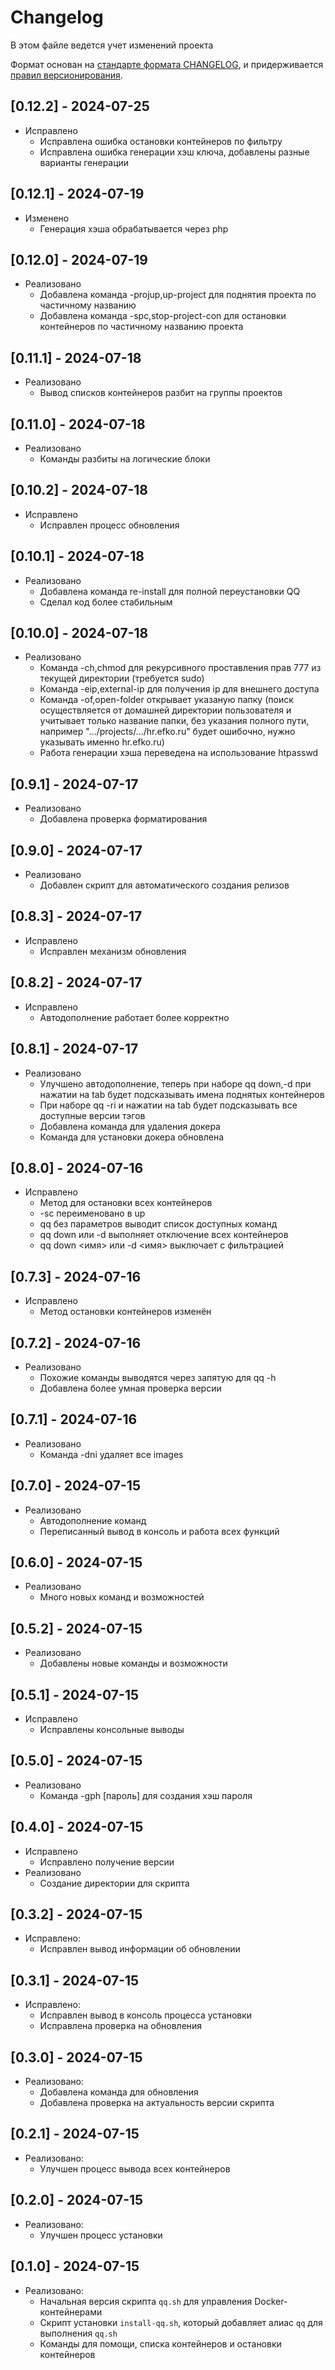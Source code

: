 # Changelog

В этом файле ведется учет изменений проекта

Формат основан на [стандарте формата CHANGELOG](https://keepachangelog.com/en/1.0.0/),
и придерживается [правил версионирования](https://semver.org/spec/v2.0.0.html).

## [0.12.2] - 2024-07-25

- Исправлено
  - Исправлена ошибка остановки контейнеров по фильтру
  - Исправлена ошибка генерации хэш ключа, добавлены разные варианты генерации

## [0.12.1] - 2024-07-19

- Изменено
  - Генерация хэша обрабатывается через php

## [0.12.0] - 2024-07-19

- Реализовано
  - Добавлена команда -projup,up-project для поднятия проекта по частичному названию
  - Добавлена команда -spc,stop-project-con для остановки контейнеров по частичному названию проекта

## [0.11.1] - 2024-07-18

- Реализовано
  - Вывод списков контейнеров разбит на группы проектов

## [0.11.0] - 2024-07-18

- Реализовано
  - Команды разбиты на логические блоки

## [0.10.2] - 2024-07-18

- Исправлено
  - Исправлен процесс обновления

## [0.10.1] - 2024-07-18

- Реализовано
    - Добавлена команда re-install для полной переустановки QQ
    - Сделал код более стабильным

## [0.10.0] - 2024-07-18

- Реализовано
    - Команда -ch,chmod для рекурсивного проставления прав 777 из текущей директории (требуется sudo)
    - Команда -eip,external-ip для получения ip для внешнего доступа
    - Команда -of,open-folder открывает указаную папку (поиск осуществляется от домашней директории пользователя и
      учитывает только название папки, без указания полного пути, например ".../projects/.../hr.efko.ru" будет ошибочно, нужно
      указывать именно hr.efko.ru)
    - Работа генерации хэша переведена на использование htpasswd

## [0.9.1] - 2024-07-17

- Реализовано
    - Добавлена проверка форматирования

## [0.9.0] - 2024-07-17

- Реализовано
    - Добавлен скрипт для автоматического создания релизов

## [0.8.3] - 2024-07-17

- Исправлено
    - Исправлен механизм обновления

## [0.8.2] - 2024-07-17

- Исправлено
    - Автодополнение работает более корректно

## [0.8.1] - 2024-07-17

- Реализовано
    - Улучшено автодополнение, теперь при наборе qq down,-d при нажатии на tab будет подсказывать имена поднятых
      контейнеров
    - При наборе qq -ri и нажатии на tab будет подсказывать все доступные версии тэгов
    - Добавлена команда для удаления докера
    - Команда для установки докера обновлена

## [0.8.0] - 2024-07-16

- Исправлено
    - Метод для остановки всех контейнеров
    - -sc переименовано в up
    - qq без параметров выводит список доступных команд
    - qq down или -d выполняет отключение всех контейнеров
    - qq down <имя> или -d <имя> выключает с фильтрацией

## [0.7.3] - 2024-07-16

- Исправлено
    - Метод остановки контейнеров изменён

## [0.7.2] - 2024-07-16

- Реализовано
    - Похожие команды выводятся через запятую для qq -h
    - Добавлена более умная проверка версии

## [0.7.1] - 2024-07-16

- Реализовано
    - Команда -dni удаляет все <none> images

## [0.7.0] - 2024-07-15

- Реализовано
    - Автодополнение команд
    - Переписанный вывод в консоль и работа всех функций

## [0.6.0] - 2024-07-15

- Реализовано
    - Много новых команд и возможностей

## [0.5.2] - 2024-07-15

- Реализовано
    - Добавлены новые команды и возможности

## [0.5.1] - 2024-07-15

- Исправлено
    - Исправлены консольные выводы

## [0.5.0] - 2024-07-15

- Реализовано
    - Команда -gph [пароль] для создания хэш пароля

## [0.4.0] - 2024-07-15

- Исправлено
    - Исправлено получение версии
- Реализовано
    - Создание директории для скрипта

## [0.3.2] - 2024-07-15

- Исправлено:
    - Исправлен вывод информации об обновлении

## [0.3.1] - 2024-07-15

- Исправлено:
    - Исправлен вывод в консоль процесса установки
    - Исправлена проверка на обновления

## [0.3.0] - 2024-07-15

- Реализовано:
    - Добавлена команда для обновления
    - Добавлена проверка на актуальность версии скрипта

## [0.2.1] - 2024-07-15

- Реализовано:
    - Улучшен процесс вывода всех контейнеров

## [0.2.0] - 2024-07-15

- Реализовано:
    - Улучшен процесс установки

## [0.1.0] - 2024-07-15

- Реализовано:
    - Начальная версия скрипта `qq.sh` для управления Docker-контейнерами
    - Скрипт установки `install-qq.sh`, который добавляет алиас `qq` для выполнения `qq.sh`
    - Команды для помощи, списка контейнеров и остановки контейнеров
